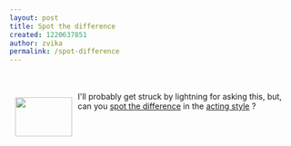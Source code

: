 ```yaml
---
layout: post
title: Spot the difference
created: 1220637851
author: zvika
permalink: /spot-difference
---
```

<br /><br />
<img style="width: 100px; height: 69px;" alt="" src="http://blogs.sun.com/dannycoward/resource/masks.gif" align="left" hspace="10" vspace="10" />I'll probably get struck by lightning for
asking this, but, can you <a href="http://www.youtube.com/watch?v=uz6amk3P-hY">spot the difference</a>
in the <a href="http://www.youtube.com/watch?v=WAp0845WOuA">acting
style</a> ?<br /><br />
